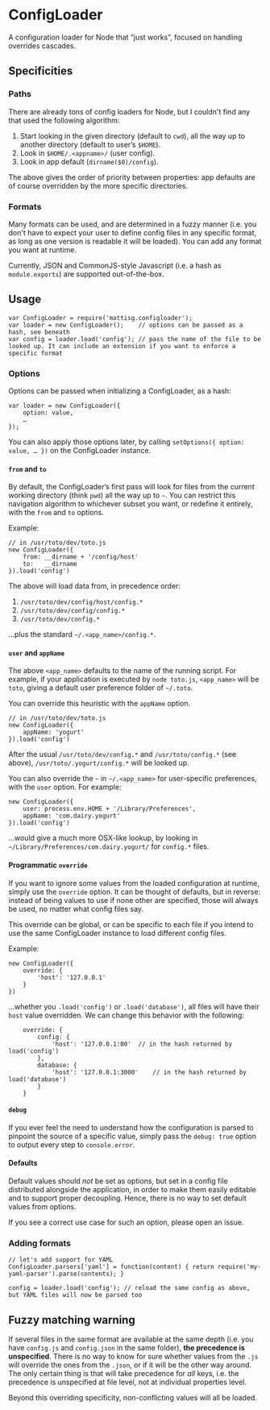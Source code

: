 ConfigLoader
============

A configuration loader for Node that “just works”, focused on handling overrides cascades.

Specificities
-------------

### Paths ###

There are already tons of config loaders for Node, but I couldn't find any that used the following algorithm:

1. Start looking in the given directory (default to `cwd`), all the way up to another directory (default to user’s `$HOME`).
2. Look in `$HOME/.<appname>/` (user config).
3. Look in app default (`dirname($0)/config`).

The above gives the order of priority between properties: app defaults are of course overridden by the more specific directories.

### Formats ###

Many formats can be used, and are determined in a fuzzy manner (i.e. you don't have to expect your user to define config files in any specific format, as long as one version is readable it will be loaded). You can add any format you want at runtime.

Currently, JSON and CommonJS-style Javascript (i.e. a hash as `module.exports`) are supported out-of-the-box.

Usage
-----

	var ConfigLoader = require('mattisg.configloader');
	var loader = new ConfigLoader();	// options can be passed as a hash, see beneath
	var config = loader.load('config');	// pass the name of the file to be looked up. It can include an extension if you want to enforce a specific format

### Options ###

Options can be passed when initializing a ConfigLoader, as a hash:

	var loader = new ConfigLoader({
		option: value,
		…
	});

You can also apply those options later, by calling `setOptions({ option: value, … })` on the ConfigLoader instance.

#### `from` and `to` ####

By default, the ConfigLoader’s first pass will look for files from the current working directory (think `pwd`) all the way up to `~`. You can restrict this navigation algorithm to whichever subset you want, or redefine it entirely, with the `from` and `to` options.

Example:
	
	// in /usr/toto/dev/toto.js
	new ConfigLoader({
		from: __dirname + '/config/host'
		to:   __dirname
	}).load('config')

The above will load data from, in precedence order:

1. `/usr/toto/dev/config/host/config.*`
2. `/usr/toto/dev/config/config.*`
3. `/usr/toto/dev/config.*`

…plus the standard `~/.<app_name>/config.*`.

#### `user` and `appName` ####

The above `<app_name>` defaults to the name of the running script. For example, if your application is executed by `node toto.js`, `<app_name>` will be `toto`, giving a default user preference folder of `~/.toto`.

You can override this heuristic with the `appName` option.
	
	// in /usr/toto/dev/toto.js
	new ConfigLoader({
		appName: 'yogurt'
	}).load('config')

After the usual `/usr/toto/dev/config.*` and `/usr/toto/config.*` (see above), `/usr/toto/.yogurt/config.*` will be looked up.

You can also override the `~` in `~/.<app_name>` for user-specific preferences, with the `user` option. For example:

	new ConfigLoader({
		user: process.env.HOME + '/Library/Preferences',
		appName: 'com.dairy.yogurt'
	}).load('config')

…would give a much more OSX-like lookup, by looking in `~/Library/Preferences/com.dairy.yogurt/` for `config.*` files.

#### Programmatic `override` ####

If you want to ignore some values from the loaded configuration at runtime, simply use the `override` option. It can be thought of defaults, but in reverse: instead of being values to use if none other are specified, those will always be used, no matter what config files say.

This override can be global, or can be specific to each file if you intend to use the same ConfigLoader instance to load different config files.

Example:

	new ConfigLoader({
		override: {
			'host': '127.0.0.1'
		}
	})

…whether you `.load('config')` or `.load('database')`, all files will have their `host` value overridden. We can change this behavior with the following:

		override: {
			config: {
				'host': '127.0.0.1:80'	// in the hash returned by load('config')
			},
			database: {
				'host': '127.0.0.1:3000'	// in the hash returned by load('database')
			}
		}

#### `debug` ####

If you ever feel the need to understand how the configuration is parsed to pinpoint the source of a specific value, simply pass the `debug: true` option to output every step to `console.error`.

#### Defaults ####

Default values should _not_ be set as options, but set in a config file distributed alongside the application, in order to make them easily editable and to support proper decoupling. Hence, there is no way to set default values from options.

If you see a correct use case for such an option, please open an issue.

### Adding formats ###

	// let's add support for YAML
	ConfigLoader.parsers['yaml'] = function(content) { return require('my-yaml-parser').parse(contents); }

	config = loader.load('config');	// reload the same config as above, but YAML files will now be parsed too

Fuzzy matching warning
----------------------

If several files in the same format are available at the same depth (i.e. you have `config.js` and `config.json` in the same folder), **the precedence is unspecified**. There is no way to know for sure whether values from the `.js` will override the ones from the `.json`, or if it will be the other way around. The only certain thing is that will take precedence for _all_ keys, i.e. the precedence is unspecified at file level, not at individual properties level.

Beyond this overriding specificity, non-conflicting values will all be loaded.

